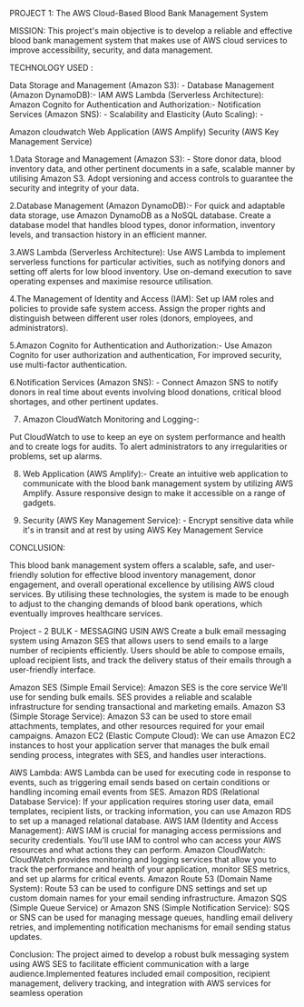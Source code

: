 PROJECT 1: The AWS Cloud-Based Blood Bank
Management System

MISSION:
This project's main objective is to develop a reliable and effective blood
bank management system that makes use of AWS cloud services to
improve accessibility, security, and data management.


TECHNOLOGY USED :

Data Storage and Management (Amazon S3): -
Database Management (Amazon DynamoDB):-
IAM
AWS Lambda (Serverless Architecture):
Amazon Cognito for Authentication and Authorization:-
Notification Services (Amazon SNS): -
Scalability and Elasticity (Auto Scaling): -

Amazon cloudwatch
Web Application (AWS Amplify)
Security (AWS Key Management Service)

1.Data Storage and Management (Amazon S3): -
Store donor data, blood inventory data, and other pertinent documents in a
safe, scalable manner by utilising Amazon S3.
Adopt versioning and access controls to guarantee the security and
integrity of your data.

2.Database Management (Amazon DynamoDB):-
For quick and adaptable data storage, use Amazon DynamoDB as a
NoSQL database.
Create a database model that handles blood types, donor information,
inventory levels, and transaction history in an efficient manner.

3.AWS Lambda (Serverless Architecture):
Use AWS Lambda to implement serverless functions for particular
activities, such as notifying donors and setting off alerts for low blood
inventory.
Use on-demand execution to save operating expenses and maximise
resource utilisation.

4.The Management of Identity and Access (IAM):
Set up IAM roles and policies to provide safe system access.
Assign the proper rights and distinguish between different user roles
(donors, employees, and administrators).

5.Amazon Cognito for Authentication and Authorization:-
Use Amazon Cognito for user authorization and authentication, For
improved security, use multi-factor authentication.

6.Notification Services (Amazon SNS): -
Connect Amazon SNS to notify donors in real time about events involving
blood donations, critical blood shortages, and other pertinent updates.

7. Amazon CloudWatch Monitoring and Logging-:

Put CloudWatch to use to keep an eye on system performance and health
and to create logs for audits.
To alert administrators to any irregularities or problems, set up alarms.


8.  Web Application (AWS Amplify):-
Create an intuitive web application to communicate with the blood bank
management system by utilizing AWS Amplify.
Assure responsive design to make it accessible on a range of gadgets.

9. Security (AWS Key Management Service): - 
Encrypt sensitive data while it's in transit and at rest by using AWS Key Management Service

CONCLUSION:

This blood bank management system offers a scalable, safe, and user-friendly solution for effective blood inventory management, donor engagement, and overall operational excellence by utilising AWS cloud services. By utilising these  technologies, the system is made to
be enough to adjust to the changing demands of blood bank operations, which eventually improves healthcare services.










Project - 2 
BULK - MESSAGING USIN AWS
Create a bulk email messaging system using Amazon SES that allows users to send emails to a large number of recipients efficiently. Users should be able to compose emails, upload recipient lists, and track the delivery status of their emails through a user-friendly interface.


Amazon SES (Simple Email Service):
Amazon SES is the core service We’ll use for sending bulk emails. SES provides a reliable and scalable infrastructure for sending transactional and marketing emails.
Amazon S3 (Simple Storage Service):
Amazon S3 can be used to store email attachments, templates, and other resources required for your email campaigns.
Amazon EC2 (Elastic Compute Cloud):
We can use Amazon EC2 instances to host your application server that manages the bulk email sending process, integrates with SES, and handles user interactions.

AWS Lambda:
AWS Lambda can be used for executing code in response to events, such as triggering email sends based on certain conditions or handling incoming email events from SES.
Amazon RDS (Relational Database Service):
If your application requires storing user data, email templates, recipient lists, or tracking information, you can use Amazon RDS to set up a managed relational database.
AWS IAM (Identity and Access Management):
AWS IAM is crucial for managing access permissions and security credentials. You'll use IAM to control who can access your AWS resources and what actions they can perform.
Amazon CloudWatch:
CloudWatch provides monitoring and logging services that allow you to track the performance and health of your application, monitor SES metrics, and set up alarms for critical events.
Amazon Route 53 (Domain Name System):
Route 53 can be used to configure DNS settings and set up custom domain names for your email sending infrastructure.
Amazon SQS (Simple Queue Service) or Amazon SNS (Simple Notification Service):
SQS or SNS can be used for managing message queues, handling email delivery retries, and implementing notification mechanisms for email sending status updates.




Conclusion:
The project aimed to develop a robust bulk messaging system using AWS SES to facilitate efficient communication with a large audience.Implemented features included email composition, recipient management, delivery tracking, and integration with AWS services for seamless operation


